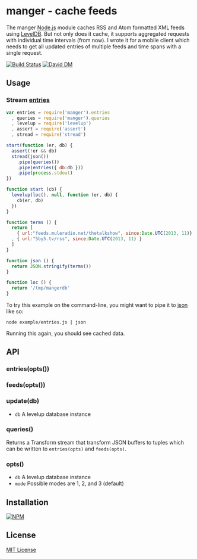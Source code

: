 # manger - cache feeds 

The manger [Node.js](http://nodejs.org/) module caches RSS and Atom formatted XML feeds using [LevelDB](https://github.com/rvagg/node-levelup). But not only does it cache, it supports aggregated requests with individual time intervals (from now). I wrote it for a mobile client which needs to get all updated entries of multiple feeds and time spans with a single request.

[![Build Status](https://secure.travis-ci.org/michaelnisi/manger.png)](http://travis-ci.org/michaelnisi/manger) [![David DM](https://david-dm.org/michaelnisi/manger.png)](http://david-dm.org/michaelnisi/manger)

## Usage

### Stream [entries](https://github.com/michaelnisi/pickup#evententry)

```js
var entries = require('manger').entries
  , queries = require('manger').queries
  , levelup = require('levelup')
  , assert = require('assert')
  , stread = require('stread')

start(function (er, db) {
  assert(!er && db)
  stread(json())
    .pipe(queries())
    .pipe(entries({ db:db }))
    .pipe(process.stdout)
})

function start (cb) {
  levelup(loc(), null, function (er, db) {
    cb(er, db)
  })
}

function terms () {
  return [
    { url:"feeds.muleradio.net/thetalkshow", since:Date.UTC(2013, 11)}
  , { url:"5by5.tv/rss", since:Date.UTC(2013, 11) }
  ]
}

function json () {
  return JSON.stringify(terms())
}

function loc () {
  return '/tmp/mangerdb'
}
```

To try this example on the command-line, you might want to pipe it to [json](https://github.com/trentm/json) like so:
```
node example/entries.js | json
```
Running this again, you should see cached data.

## API

### entries(opts())

### feeds(opts())

### update(db)

- `db` A levelup database instance

### queries()

Returns a Transform stream that transform JSON buffers to tuples which can be written to `entries(opts)` and `feeds(opts)`.

### opts()

- `db` A levelup database instance
- `mode` Possible modes are 1, 2, and 3 (default)

## Installation

[![NPM](https://nodei.co/npm/manger.png)](https://npmjs.org/package/manger)

## License

[MIT License](https://raw.github.com/michaelnisi/manger/master/LICENSE)

